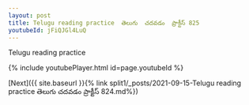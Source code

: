 ```yaml
---
layout: post
title: Telugu reading practice  తెలుగు  చదవడం  ప్రాక్టీస్ 825
youtubeId: jFiQJGl4LuQ
---
```

 
 
Telugu reading practice
 
 
 
 
 


{% include youtubePlayer.html id=page.youtubeId %}
 
[Next]({{ site.baseurl }}{% link  split1/_posts/2021-09-15-Telugu reading practice  తెలుగు  చదవడం  ప్రాక్టీస్ 824.md%})
 
